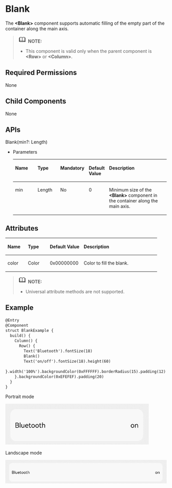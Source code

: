 # Blank<a name="EN-US_TOPIC_0000001169482471"></a>

The  **<Blank\>**  component supports automatic filling of the empty part of the container along the main axis.

>![](../../public_sys-resources/icon-note.gif) **NOTE:** 
>-   This component is valid only when the parent component is  **<Row\>**  or  **<Column\>**.

## Required Permissions<a name="section781125411508"></a>

None

## Child Components<a name="section171053164519"></a>

None

## APIs<a name="section314622835214"></a>

Blank\(min?:  Length\)

-   Parameters

    <a name="table51331156183410"></a>
    <table><thead align="left"><tr id="row111341565346"><th class="cellrowborder" valign="top" width="16.11%" id="mcps1.1.6.1.1"><p id="p6134195615345"><a name="p6134195615345"></a><a name="p6134195615345"></a>Name</p>
    </th>
    <th class="cellrowborder" valign="top" width="15.959999999999999%" id="mcps1.1.6.1.2"><p id="p1113435614341"><a name="p1113435614341"></a><a name="p1113435614341"></a>Type</p>
    </th>
    <th class="cellrowborder" valign="top" width="11.04%" id="mcps1.1.6.1.3"><p id="p213410561340"><a name="p213410561340"></a><a name="p213410561340"></a>Mandatory</p>
    </th>
    <th class="cellrowborder" valign="top" width="8.83%" id="mcps1.1.6.1.4"><p id="p71341656103410"><a name="p71341656103410"></a><a name="p71341656103410"></a>Default Value</p>
    </th>
    <th class="cellrowborder" valign="top" width="48.06%" id="mcps1.1.6.1.5"><p id="p1913475613348"><a name="p1913475613348"></a><a name="p1913475613348"></a>Description</p>
    </th>
    </tr>
    </thead>
    <tbody><tr id="row1513415615348"><td class="cellrowborder" valign="top" width="16.11%" headers="mcps1.1.6.1.1 "><p id="p19134165610345"><a name="p19134165610345"></a><a name="p19134165610345"></a>min</p>
    </td>
    <td class="cellrowborder" valign="top" width="15.959999999999999%" headers="mcps1.1.6.1.2 "><p id="p16134135612342"><a name="p16134135612342"></a><a name="p16134135612342"></a>Length</p>
    </td>
    <td class="cellrowborder" valign="top" width="11.04%" headers="mcps1.1.6.1.3 "><p id="p1313417561349"><a name="p1313417561349"></a><a name="p1313417561349"></a>No</p>
    </td>
    <td class="cellrowborder" valign="top" width="8.83%" headers="mcps1.1.6.1.4 "><p id="p81354564345"><a name="p81354564345"></a><a name="p81354564345"></a>0</p>
    </td>
    <td class="cellrowborder" valign="top" width="48.06%" headers="mcps1.1.6.1.5 "><p id="p15135856173410"><a name="p15135856173410"></a><a name="p15135856173410"></a>Minimum size of the <strong id="b1394223116342"><a name="b1394223116342"></a><a name="b1394223116342"></a>&lt;Blank&gt;</strong> component in the container along the main axis.</p>
    </td>
    </tr>
    </tbody>
    </table>


## Attributes<a name="section135766153337"></a>

<a name="table1088mcpsimp"></a>
<table><thead align="left"><tr id="row1095mcpsimp"><th class="cellrowborder" valign="top" width="13.389999999999999%" id="mcps1.1.5.1.1"><p id="p1097mcpsimp"><a name="p1097mcpsimp"></a><a name="p1097mcpsimp"></a>Name</p>
</th>
<th class="cellrowborder" valign="top" width="14.430000000000001%" id="mcps1.1.5.1.2"><p id="p1099mcpsimp"><a name="p1099mcpsimp"></a><a name="p1099mcpsimp"></a>Type</p>
</th>
<th class="cellrowborder" valign="top" width="22.36%" id="mcps1.1.5.1.3"><p id="p1101mcpsimp"><a name="p1101mcpsimp"></a><a name="p1101mcpsimp"></a>Default Value</p>
</th>
<th class="cellrowborder" valign="top" width="49.82%" id="mcps1.1.5.1.4"><p id="p1103mcpsimp"><a name="p1103mcpsimp"></a><a name="p1103mcpsimp"></a>Description</p>
</th>
</tr>
</thead>
<tbody><tr id="row1104mcpsimp"><td class="cellrowborder" valign="top" width="13.389999999999999%" headers="mcps1.1.5.1.1 "><p id="p1106mcpsimp"><a name="p1106mcpsimp"></a><a name="p1106mcpsimp"></a>color</p>
</td>
<td class="cellrowborder" valign="top" width="14.430000000000001%" headers="mcps1.1.5.1.2 "><p id="p0229681416"><a name="p0229681416"></a><a name="p0229681416"></a>Color</p>
</td>
<td class="cellrowborder" valign="top" width="22.36%" headers="mcps1.1.5.1.3 "><p id="p1110mcpsimp"><a name="p1110mcpsimp"></a><a name="p1110mcpsimp"></a>0x00000000</p>
</td>
<td class="cellrowborder" valign="top" width="49.82%" headers="mcps1.1.5.1.4 "><p id="p1112mcpsimp"><a name="p1112mcpsimp"></a><a name="p1112mcpsimp"></a>Color to fill the blank.</p>
</td>
</tr>
</tbody>
</table>

>![](../../public_sys-resources/icon-note.gif) **NOTE:** 
>-   Universal attribute methods are not supported.

## Example<a name="section18551123820541"></a>

```
@Entry
@Component
struct BlankExample {
  build() {
    Column() {
      Row() {
        Text('Bluetooth').fontSize(18)
        Blank()
        Text('on/off').fontSize(18).height(60)
      }.width('100%').backgroundColor(0xFFFFFF).borderRadius(15).padding(12)
    }.backgroundColor(0xEFEFEF).padding(20)
  }
}
```

Portrait mode

![](figures/blank_v.gif)

Landscape mode

![](figures/blank_h.gif)


